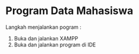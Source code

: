 # Program Data Mahasiswa
Langkah menjalankan pogram :
1. Buka dan jalankan XAMPP
2. Buka dan jalankan program di IDE
